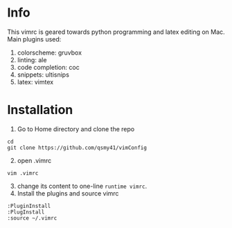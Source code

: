 # Info
This vimrc is geared towards python programming and latex editing on Mac. Main plugins used:
1. colorscheme: gruvbox
2. linting: ale
3. code completion: coc
4. snippets: ultisnips
5. latex: vimtex

# Installation

1. Go to Home directory and clone the repo
```
cd
git clone https://github.com/qsmy41/vimConfig
```
2. open .vimrc
```
vim .vimrc
```
3. change its content to one-line `runtime vimrc`.
4. Install the plugins and source vimrc
```
:PluginInstall
:PlugInstall
:source ~/.vimrc
```


